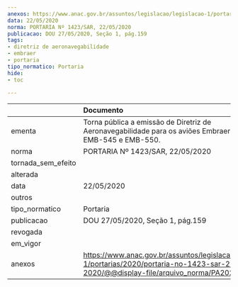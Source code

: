 ```yaml
---
anexos: https://www.anac.gov.br/assuntos/legislacao/legislacao-1/portarias/2020/portaria-no-1423-sar-22-05-2020/@@display-file/arquivo_norma/PA2020-1423.pdf
data: 22/05/2020
norma: PORTARIA Nº 1423/SAR, 22/05/2020
publicacao: DOU 27/05/2020, Seção 1, pág.159
tags:
- diretriz de aeronavegabilidade
- embraer
- portaria
tipo_normatico: Portaria
hide: 
- toc 
 
---
```


|                    | Documento                                                                                                                                            |
|:-------------------|:-----------------------------------------------------------------------------------------------------------------------------------------------------|
| ementa             | Torna pública a emissão de Diretriz de Aeronavegabilidade para os aviões Embraer modelos EMB-545 e EMB-550.                                          |
| norma              | PORTARIA Nº 1423/SAR, 22/05/2020                                                                                                                     |
| tornada_sem_efeito |                                                                                                                                                      |
| alterada           |                                                                                                                                                      |
| data               | 22/05/2020                                                                                                                                           |
| outros             |                                                                                                                                                      |
| tipo_normatico     | Portaria                                                                                                                                             |
| publicacao         | DOU 27/05/2020, Seção 1, pág.159                                                                                                                     |
| revogada           |                                                                                                                                                      |
| em_vigor           |                                                                                                                                                      |
| anexos             | https://www.anac.gov.br/assuntos/legislacao/legislacao-1/portarias/2020/portaria-no-1423-sar-22-05-2020/@@display-file/arquivo_norma/PA2020-1423.pdf |